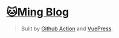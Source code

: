 # [&#x1F431;Ming Blog](https://weimin1992.github.io/)

> Bulit by [Github Action](https://docs.github.com/cn) and [VuePress](https://v2.vuepress.vuejs.org/zh/).
